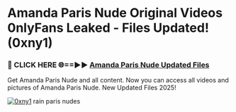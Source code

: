 # Amanda Paris Nude Original Videos 0nlyFans Leaked - Files Updated! (0xny1)

<h3>🔴 CLICK HERE 🌐==►► <a href="https://tinyurl.com/yc6ubb5a" rel="nofollow">Amanda Paris Nude Updated Files</a></h3>

Get Amanda Paris Nude and all content. Now you can access all videos and pictures of Amanda Paris Nude. New Updated Files 2025!

[![0xny1](https://i.imgur.com/7eu0CRL.gif)](https://tinyurl.com/yc6ubb5a)
rain paris nudes